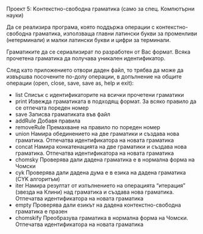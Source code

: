 Проект 5: Kонтекстно-свободна граматика
(само за спец. Компютърни науки)

Да се реализира програма, която поддържа операции с контекстно-свободна граматика, използваща главни латински букви за променливи (нетерминали) и малки латински букви и цифри за терминали.

Граматиките да се сериализират по разработен от Вас формат. Всяка прочетена граматика да получава уникален идентификатор.

След като приложението отвори даден файл, то трябва да може да извършва посочените по-долу операции, в допълнение на общите операции (open, close, save, save as, help и exit):

- list
Списък с идентификаторите на всички прочетени граматики
- print <id>
Извежда граматиката в подходящ формат. За всяко правило да се отпечата пореден номер
- save <id> <filename>
Записва граматиката във файл
- addRule <id> <rule>
Добавя правила
- removeRule <id> <n>
Премахване на правило по пореден номер
- union <id1> <id2>
Намира обединението на две граматики и създава нова граматика. Отпечатва идентификатора на новата граматика
- concat <id1> <id2>
Намира конкатенацията на две граматики и създава нова граматика. Отпечатва идентификатора на новата граматика
- chomsky <id>
Проверява дали дадена граматика е в нормална форма на Чомски
- cyk <id>
Проверява дали дадена дума е в езика на дадена граматика (CYK алгоритъм)
- iter <id>
Намира резултат от изпълнението на операцията “итерация” (звезда на Клини) над граматика и създава нова граматика. Отпечатва идентификатора на новата граматика
- empty <id>
Проверява дали езикът на дадена контекстно-свободна граматика е празен
- chomskify <id>
Преобразува граматика в нормална форма на Чомски. Отпечатва идентификатора на новата граматика

